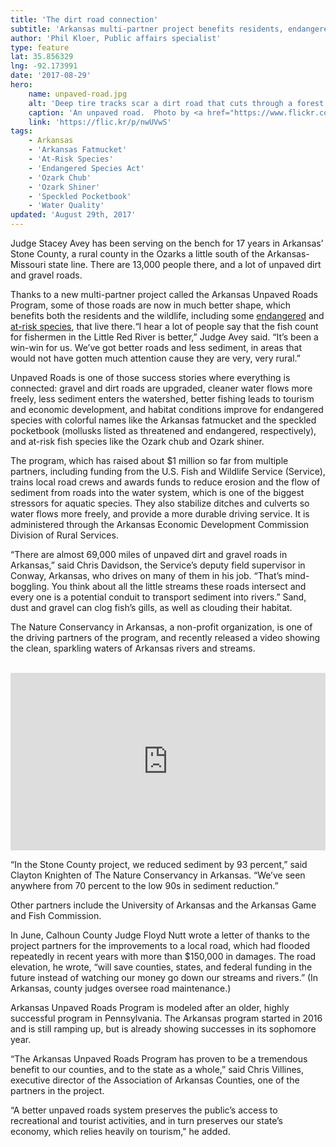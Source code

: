 ```yaml
---
title: 'The dirt road connection'
subtitle: 'Arkansas multi-partner project benefits residents, endangered and at-risk species'
author: 'Phil Kloer, Public affairs specialist'
type: feature
lat: 35.856329
lng: -92.173991
date: '2017-08-29'
hero:
    name: unpaved-road.jpg
    alt: 'Deep tire tracks scar a dirt road that cuts through a forest.'
    caption: 'An unpaved road.  Photo by <a href="https://www.flickr.com/photos/gorskipics/">Chris Gorski</a>, <a href="https://creativecommons.org/licenses/by-nd/2.0/legalcode">CC BY-ND 2.0</a>.'
    link: 'https://flic.kr/p/nwUVwS'
tags:
    - Arkansas
    - 'Arkansas Fatmucket'
    - 'At-Risk Species'
    - 'Endangered Species Act'
    - 'Ozark Chub'
    - 'Ozark Shiner'
    - 'Speckled Pocketbook'
    - 'Water Quality'
updated: 'August 29th, 2017'
---
```


Judge Stacey Avey has been serving on the bench for 17 years in Arkansas’ Stone County, a rural county in the Ozarks a little south of the Arkansas-Missouri state line. There are 13,000 people there, and a lot of unpaved dirt and gravel roads.

Thanks to a new multi-partner project called the Arkansas Unpaved Roads Program, some of those roads are now in much better shape, which benefits both the residents and the wildlife, including some [endangered](/endangered-species-act) and [at-risk species](/endangered-species-act/at-risk-species), that live there.“I hear a lot of people say that the fish count for fishermen in the Little Red River is better,” Judge Avey said. “It’s been a win-win for us. We’ve got better roads and less sediment, in areas that would not have gotten much attention cause they are very, very rural.”

Unpaved Roads is one of those success stories where everything is connected: gravel and dirt roads are upgraded, cleaner water flows more freely, less sediment enters the watershed, better fishing leads to tourism and economic development, and habitat conditions improve for endangered species with colorful names like the Arkansas fatmucket and the speckled pocketbook (mollusks listed as threatened and endangered, respectively), and at-risk fish species like the Ozark chub and Ozark shiner.

The program, which has raised about $1 million so far from multiple partners, including funding from the U.S. Fish and Wildlife Service (Service), trains local road crews and awards funds to reduce erosion and the flow of sediment from roads into the water system, which is one of the biggest stressors for aquatic species. They also stabilize ditches and culverts so water flows more freely, and provide a more durable driving service. It is administered through the Arkansas Economic Development Commission Division of Rural Services.

“There are almost 69,000 miles of unpaved dirt and gravel roads in Arkansas,” said Chris Davidson, the Service’s deputy field supervisor in Conway, Arkansas, who drives on many of them in his job. “That’s mind-boggling. You think about all the little streams these roads intersect and every one is a potential conduit to transport sediment into rivers.” Sand, dust and gravel can clog fish’s gills, as well as clouding their habitat.

The Nature Conservancy in Arkansas, a non-profit organization, is one of the driving partners of the program, and recently released a video showing the clean, sparkling waters of Arkansas rivers and streams.

<br>
<div style="position: relative; padding-bottom: 56.25%; overflow: hidden;">
  <iframe src="https://cdnapisec.kaltura.com/p/1012331/sp/101233100/embedIframeJs/uiconf_id/24075381/partner_id/1012331?iframeembed=true&playerId=kaltura_player_1411672011&entry_id=1_cqr7j5r2&flashvars[streamerType]=auto" style="position: absolute; width: 100%; height: 100%;" allowfullscreen="" frameborder="0" title="Learn more about the impacts of unpaved roads on the environment"></iframe>
</div>

“In the Stone County project, we reduced sediment by 93 percent,” said Clayton Knighten of The Nature Conservancy in Arkansas. “We’ve seen anywhere from 70 percent to the low 90s in sediment reduction.”

Other partners include the University of Arkansas and the Arkansas Game and Fish Commission.

In June, Calhoun County Judge Floyd Nutt wrote a letter of thanks to the project partners for the improvements to a local road, which had flooded repeatedly in recent years with more than $150,000 in damages. The road elevation, he wrote, “will save counties, states, and federal funding in the future instead of watching our money go down our streams and rivers.” (In Arkansas, county judges oversee  road maintenance.)

Arkansas Unpaved Roads Program is modeled after an older, highly successful program in Pennsylvania. The Arkansas program started in 2016 and is still ramping up, but is already showing successes in its sophomore year.

“The Arkansas Unpaved Roads Program has proven to be a tremendous benefit to our counties, and to the state as a whole,” said Chris Villines, executive director of the Association of Arkansas Counties, one of the partners in the project. 

“A better unpaved roads system preserves the public’s access to recreational and tourist activities, and in turn preserves our state’s economy, which relies heavily on tourism," he added.
